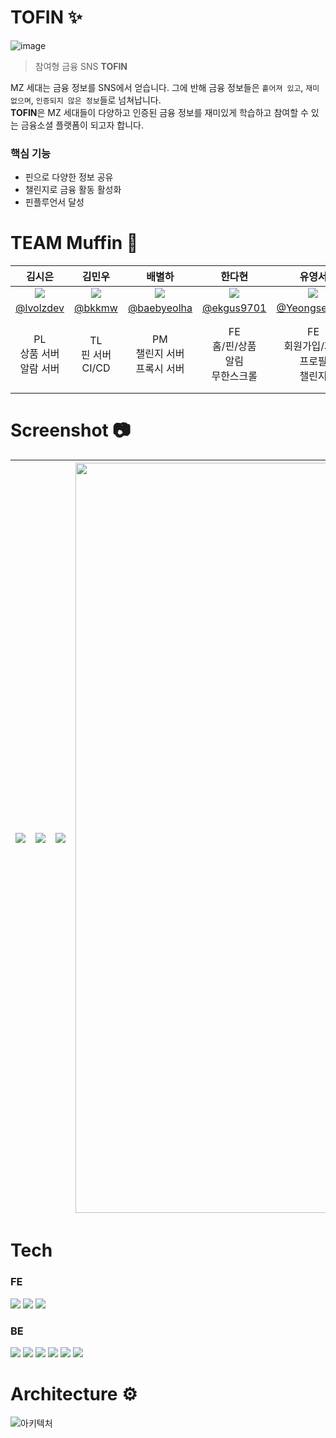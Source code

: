 # TOFIN ✨
![image](https://github.com/Team-Muffin/Server/assets/63653473/1f34149f-ad54-43a8-8927-bbf93e3efb7c)
> 참여형 금융 SNS **TOFIN**

MZ 세대는 금융 정보를 SNS에서 얻습니다. 그에 반해 금융 정보들은 `흩어져 있고`, `재미 없으며`, `인증되지 않은 정보`들로 넘쳐납니다.   
**TOFIN**은 MZ 세대들이 다양하고 인증된 금융 정보를 재미있게 학습하고 참여할 수 있는 금융소셜 플랫폼이 되고자 합니다.
### 핵심 기능
- 핀으로 다양한 정보 공유
- 챌린지로 금융 활동 활성화
- 핀플루언서 달성

# TEAM Muffin 🧁
|                                    김시은                                     |                               김민우                                |                                     배별하                                     |                                한다현                                |                                                             유영서                                                             |                                                        김동원                                                         |
|:--------------------------------------------------------------------------:|:----------------------------------------------------------------:|:---------------------------------------------------------------------------:|:-----------------------------------------------------------------:|:---------------------------------------------------------------------------------------------------------------------------:|:------------------------------------------------------------------------------------------------------------------:|
| <img src="https://avatars.githubusercontent.com/u/63188042?v=4"> | <img src="https://avatars.githubusercontent.com/u/78014844?v=4"> | <img src="https://avatars.githubusercontent.com/u/114577429?v=4"> | <img src="https://avatars.githubusercontent.com/u/52192706?v=4"> |                         <img src="https://avatars.githubusercontent.com/u/102814269?v=4">                         |                          <img src="https://avatars.githubusercontent.com/u/63653473?v=4">                          |
|                               [@lvolzdev]("https://github.com/lvolzdev")                                |               [@bkkmw]("https://github.com/bkkmw")               |                  [@baebyeolha]("https://github.com/baebyeolha")                  |                                    [@ekgus9701]("https://github.com/ekgus9701")                                  |                                      [@YeongseoYoo]("https://github.com/YeongseoYoo")                                       |                                  [@EastWon0103]("https://github.com/EastWon0103")                                  |
|                        PL<br/>상품 서버<br/>알람 서버<br/>                         |                     TL<br/> 핀 서버 <br/> CI/CD                     |                         PM<br/>챌린지 서버  <br/> 프록시 서버                         |                  FE<br/>홈/핀/상품<br/>알림<br/>무한스크롤                   |                                               FE<br/>회원가입/자산<br/>프로필<br/>챌린지                                                |                                     BE<br/>유저 서버<br/>자산 서버<br/>크레딧 서버<br/> 카프카                                     |

# Screenshot 📷
|<img src="https://github.com/Team-Muffin/Server/assets/63653473/52ce4909-6987-4ddf-bc74-8b9a86e48dfd">|<img src="https://github.com/Team-Muffin/Server/assets/63653473/5197d365-b000-4b16-95a1-b54cdb2b30ce">|<img src="https://github.com/Team-Muffin/Server/assets/63653473/4ae99815-94a2-4ce2-8299-80f19bc5a3a8">| <img src="https://github.com/Team-Muffin/Server/assets/63653473/9a02e816-ccd7-446c-9bdf-cc6a6eaa8f9e" width=1200> |
|---|---|---|-------------------------------------------------------------------------------------------------------------------|

# Tech
### FE
<img src="https://img.shields.io/badge/react.js-61DAFB?style=for-the-badge&logo=react&logoColor=black"/>
<img src="https://img.shields.io/badge/typescript-3178C6?style=for-the-badge&logo=typescript&logoColor=white"/>
<img src="https://img.shields.io/badge/tailwind%20CSS-06B6D4?style=for-the-badge&logo=tailwindcss&logoColor=white"/>

### BE
<img src="https://img.shields.io/badge/springboot-6DB33F?style=for-the-badge&logo=springboot&logoColor=white"/>
<img src="https://img.shields.io/badge/java-007396?style=for-the-badge&logo=openjdk&logoColor=white"/>
<img src="https://img.shields.io/badge/apache%20kafka-231F20?style=for-the-badge&logo=apachekafka&logoColor=white"/>
<img src="https://img.shields.io/badge/docker-2496ED?style=for-the-badge&logo=docker&logoColor=white"/>
<img src="https://img.shields.io/badge/jenkins-D24939?style=for-the-badge&logo=jenkins&logoColor=white"/>
<img src="https://img.shields.io/badge/amazon%20ec2-FF9900?style=for-the-badge&logo=amazonec2&logoColor=white"/>

# Architecture ⚙️
![아키텍처](https://github.com/Team-Muffin/Server/assets/63653473/19867db4-1c7b-4ec5-bc3b-cca037868d57)

